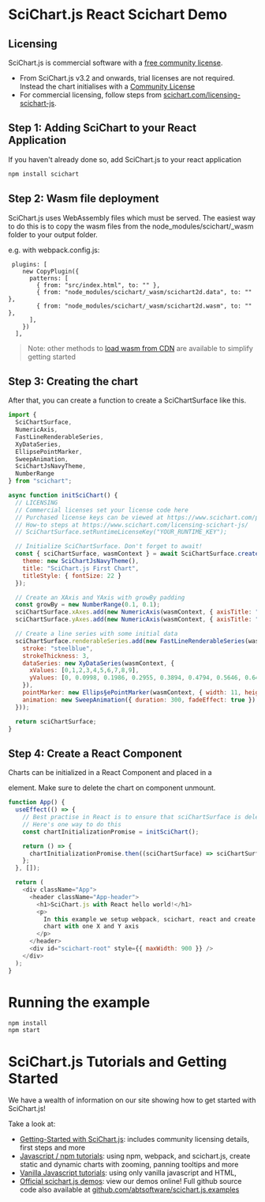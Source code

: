 # SciChart.js React Scichart Demo

## Licensing

SciChart.js is commercial software with a [free community license](https://scichart.com/community-licensing).

- From SciChart.js v3.2 and onwards, trial licenses are not required. Instead the chart initialises with a [Community License](https://scichart.com/community-licensing)
- For commercial licensing, follow steps from [scichart.com/licensing-scichart-js](https://scichart.com/licensing-scichart-js).

## Step 1: Adding SciChart to your React Application

If you haven't already done so, add SciChart.js to your react application
```javascript
npm install scichart 
```

## Step 2: Wasm file deployment

SciChart.js uses WebAssembly files which must be served. The easiest way to do this is to copy the wasm files from the node_modules/scichart/_wasm folder to your output folder. 

e.g. with webpack.config.js:

```
 plugins: [
    new CopyPlugin({
      patterns: [
        { from: "src/index.html", to: "" },
        { from: "node_modules/scichart/_wasm/scichart2d.data", to: "" },
        { from: "node_modules/scichart/_wasm/scichart2d.wasm", to: "" },
      ],
    })
  ],
```

> Note: other methods to [load wasm from CDN](https://www.scichart.com/documentation/js/current/webframe.html#Deploying%20Wasm%20or%20WebAssembly%20and%20Data%20Files%20with%20your%20app.html) are available to simplify getting started

## Step 3: Creating the chart 

After that, you can create a function to create a SciChartSurface like this.

```javascript
import {
  SciChartSurface,
  NumericAxis,
  FastLineRenderableSeries,
  XyDataSeries,
  EllipsePointMarker,
  SweepAnimation,
  SciChartJsNavyTheme,
  NumberRange
} from "scichart";

async function initSciChart() {
  // LICENSING
  // Commercial licenses set your license code here
  // Purchased license keys can be viewed at https://www.scichart.com/profile
  // How-to steps at https://www.scichart.com/licensing-scichart-js/
  // SciChartSurface.setRuntimeLicenseKey("YOUR_RUNTIME_KEY");

  // Initialize SciChartSurface. Don't forget to await!
  const { sciChartSurface, wasmContext } = await SciChartSurface.create("scichart-root", {
    theme: new SciChartJsNavyTheme(),
    title: "SciChart.js First Chart",
    titleStyle: { fontSize: 22 }
  });

  // Create an XAxis and YAxis with growBy padding
  const growBy = new NumberRange(0.1, 0.1);
  sciChartSurface.xAxes.add(new NumericAxis(wasmContext, { axisTitle: "X Axis", growBy }));
  sciChartSurface.yAxes.add(new NumericAxis(wasmContext, { axisTitle: "Y Axis", growBy }));

  // Create a line series with some initial data
  sciChartSurface.renderableSeries.add(new FastLineRenderableSeries(wasmContext, {
    stroke: "steelblue",
    strokeThickness: 3,
    dataSeries: new XyDataSeries(wasmContext, {
      xValues: [0,1,2,3,4,5,6,7,8,9],
      yValues: [0, 0.0998, 0.1986, 0.2955, 0.3894, 0.4794, 0.5646, 0.6442, 0.7173, 0.7833]
    }),
    pointMarker: new Ellips§ePointMarker(wasmContext, { width: 11, height: 11, fill: "#fff" }),
    animation: new SweepAnimation({ duration: 300, fadeEffect: true })
  }));

  return sciChartSurface;
}
```

## Step 4: Create a React Component 

Charts can be initialized in a React Component and placed in a <div> element. Make sure to delete the chart on component unmount.

```javascript
function App() {
  useEffect(() => {
    // Best practise in React is to ensure that sciChartSurface is deleted on component unmount.
    // Here's one way to do this
    const chartInitializationPromise = initSciChart();

    return () => {
      chartInitializationPromise.then((sciChartSurface) => sciChartSurface.delete());
    };
  }, []);

  return (
    <div className="App">
      <header className="App-header">
        <h1>SciChart.js with React hello world!</h1>
        <p>
          In this example we setup webpack, scichart, react and create a simple
          chart with one X and Y axis
        </p>
      </header>
      <div id="scichart-root" style={{ maxWidth: 900 }} />
    </div>
  );
}
```

# Running the example 

```
npm install
npm start
```

# SciChart.js Tutorials and Getting Started

We have a wealth of information on our site showing how to get started with SciChart.js!

Take a look at:

* [Getting-Started with SciChart.js](https://www.scichart.com/getting-started-scichart-js): includes community licensing details, first steps and more
* [Javascript / npm tutorials](https://www.scichart.com/documentation/js/current/Tutorial%2002%20-%20Adding%20Series%20and%20Data.html): using npm, webpack, and scichart.js, create static and dynamic charts with zooming, panning tooltips and more
* [Vanilla Javascript tutorials](https://www.scichart.com/documentation/js/current/Tutorial%2001%20-%20Including%20SciChart.js%20in%20an%20HTML%20Page.html): using only vanilla javascript and HTML,
* [Official scichart.js demos](https://demo.scichart.com): view our demos online! Full github source code also available at [github.com/abtsoftware/scichart.js.examples](https://github.com/abtsoftware/scichart.js.examples)
